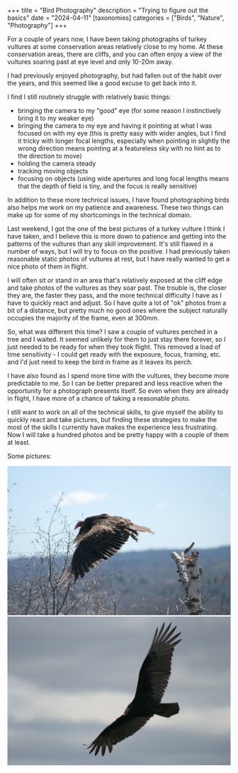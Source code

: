 +++
title = "Bird Photography"
description = "Trying to figure out the basics"
date = "2024-04-11"
[taxonomies]
categories = ["Birds", "Nature", "Photography"]
+++

For a couple of years now, I have been taking photographs of turkey vultures at some conservation areas relatively close to my home. At these conservation areas, there are cliffs, and you can often enjoy a view of the vultures soaring past at eye level and only 10-20m away.

I had previously enjoyed photography, but had fallen out of the habit over the years, and this seemed like a good excuse to get back into it.

I find I still routinely struggle with relatively basic things:
- bringing the camera to my "good" eye (for some reason I instinctively bring it to my weaker eye)
- bringing the camera to my eye and having it pointing at what I was focused on with my eye (this is pretty easy with wider angles, but I find it tricky with longer focal lengths, especially when pointing in slightly the wrong direction means pointing at a featureless sky with no hint as to the direction to move)
- holding the camera steady
- tracking moving objects
- focusing on objects (using wide apertures and long focal lengths means that the depth of field is tiny, and the focus is really sensitive)

In addition to these more technical issues, I have found photographing birds also helps me work on my patience and awareness. These two things can make up for some of my shortcomings in the technical domain.

Last weekend, I got the one of the best pictures of a turkey vulture I think I have taken, and I believe this is more down to patience and getting into the patterns of the vultures than any skill improvement. It's still flawed in a number of ways, but I will try to focus on the positive. I had previously taken reasonable static photos of vultures at rest, but I have really wanted to get a nice photo of them in flight.

I will often sit or stand in an area that's relatively exposed at the cliff edge and take photos of the vultures as they soar past. The trouble is, the closer they are, the faster they pass, and the more technical difficulty I have as I have to quickly react and adjust. So I have quite a lot of "ok" photos from a bit of a distance, but pretty much no good ones where the subject naturally occupies the majority of the frame, even at 300mm.

So, what was different this time? I saw a couple of vultures perched in a tree and I waited. It seemed unlikely for them to just stay there forever, so I just needed to be ready for when they took flight. This removed a load of time sensitivity - I could get ready with the exposure, focus, framing, etc. and I'd just need to keep the bird in frame as it leaves its perch.

I have also found as I spend more time with the vultures, they become more predictable to me. So I can be better prepared and less reactive when the opportunity for a photograph presents itself. So even when they are already in flight, I have more of a chance of taking a reasonable photo.

I still want to work on all of the technical skills, to give myself the ability to quickly react and take pictures, but finding these strategies to make the most of the skills I currently have makes the experience less frustrating. Now I will take a hundred photos and be pretty happy with a couple of them at least.

Some pictures:

<img src="/images/vulture001.jpg" alt="A turkey vulture flying, having just left its perch" class="article-block" />

<img src="/images/vulture002.jpg" alt="A turkey vulture soars in from the right of the frame" class="article-block" />

